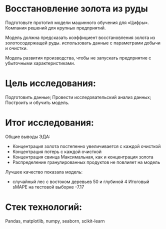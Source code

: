 # Восстановление золота из руды
Подготовьте прототип модели машинного обучения для «Цифры». Компания решений для крупных предприятий.

Модель должна предсказать коэффициент восстановления золота из золотосодержащей руды. использовать данные с параметрами добычи и очистки.

Модель развития производства, чтобы не запускать предприятие с убыточными характеристиками.

# Цель исследования:
Подготовить данные;
Провести исследовательский анализ данных;
Построить и обучить модель.

# Итог исследования:
Общие выводы ЭДА:

- Концентрация золота постепенно увеличивается с каждой очисткой
- Концентрация потерь с каждой очисткой
- Концентрация свинца Максимальная, как и концентрация золота
- Распределение гранулированных продуктов не повлияет на модель

Лучшее качество показала модель:

- случайный лес с востоком деревьев 50 и глубиной 4
Итоговый sMAPE на тестовой выборке -7.17

# Стек технологий:
Pandas, matplotlib, numpy, seaborn, scikit-learn
